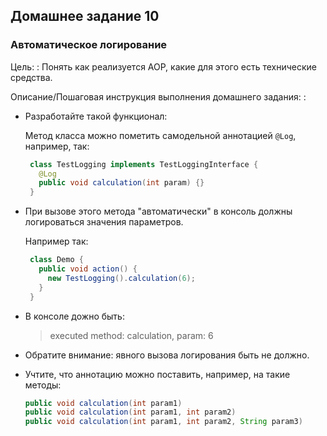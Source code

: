 ## Домашнее задание 10

### Автоматическое логирование

Цель:
: Понять как реализуется AOP, какие для этого есть технические средства.

Описание/Пошаговая инструкция выполнения домашнего задания:
: 

- Разработайте такой функционал:

  Метод класса можно пометить самодельной аннотацией `@Log`, например, так:
  ```java
   class TestLogging implements TestLoggingInterface {
     @Log
     public void calculation(int param) {}
   }
   ```

- При вызове этого метода "автоматически" в консоль должны логироваться значения параметров.

  Например так:
  ```java
   class Demo {
     public void action() {
       new TestLogging().calculation(6);
     }
   }
   ```

- В консоле дожно быть:
  > executed method: calculation, param: 6

- Обратите внимание: явного вызова логирования быть не должно.

- Учтите, что аннотацию можно поставить, например, на такие методы:

  ```java
  public void calculation(int param1)
  public void calculation(int param1, int param2)
  public void calculation(int param1, int param2, String param3)
  ```
